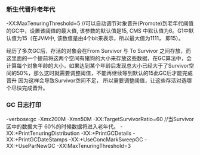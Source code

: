### 新生代晋升老年代

-XX:MaxTenuringThreshold=5     //可以自动调节对象晋升(Promote)到老年代阈值的GC中，设置该阈值的最大值, 该参数的默认值是15, 
CMS 中默认值为6。G1中默认值为15（在JVM中, 该数值是由4个bit来表示，所以最大值为1111， 即15）。

经历了多次GC后，存活的对象会在From Survivor 与 To Survivor 之间存放，而这里面的一个提前将这两个空间有猪狗的大小来存放这些数据，在GC算法中，会
计算每个对象年龄的大小，如果达到某个年龄后发现总大小已经大于了Survivor空间的50%，那么这时就需要调整阈值，不能再继续等到默认的15此GC后才能完成晋升
因为这样会导致Survivor空间不足， 所以需要调整阈值，让这些存活对选哪个尽快完成晋升。



### GC 日志打印
-verbose:gc
-Xmx200M
-Xmn50M
-XX:TargetSurvivorRatio=60  //当Survivor区中的数据大于 60%的时候数据将进入老年代。
-XX:+PrintTenuringDistribution
-XX:+PrintGCDetails
-XX:+PrintGCDateStamps
-XX:+UseConcMarkSweepGC
-XX:+UseParNewGC
-XX:MaxTenuringThreshold=3